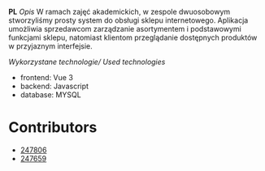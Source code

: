 **PL**
*Opis*
W ramach zajęć akademickich, w zespole dwuosobowym stworzyliśmy prosty system do obsługi sklepu internetowego. Aplikacja umożliwia sprzedawcom zarządzanie asortymentem i podstawowymi funkcjami sklepu, natomiast klientom przeglądanie dostępnych produktów w przyjaznym interfejsie.

*Wykorzystane technologie/ Used technologies*
- frontend: Vue 3
- backend: Javascript
- database: MYSQL

# Contributors
- [247806](https://github.com/247806)
- [247659](https://github.com/247659)
